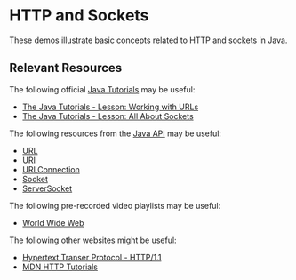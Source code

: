 HTTP and Sockets
=================================================

These demos illustrate basic concepts related to HTTP and sockets in Java.

## Relevant Resources ##

The following official [Java Tutorials](http://docs.oracle.com/javase/tutorial/index.html) may be useful:

- [The Java Tutorials - Lesson: Working with URLs](https://docs.oracle.com/javase/tutorial/networking/urls/index.html)
- [The Java Tutorials - Lesson: All About Sockets](https://docs.oracle.com/javase/tutorial/networking/sockets/index.html)

The following resources from the [Java API](http://docs.oracle.com/javase/10/docs/api/) may be useful:

- [URL](https://docs.oracle.com/javase/10/docs/api/java/net/URL.html)
- [URI](https://docs.oracle.com/javase/10/docs/api/java/net/URI.html)
- [URLConnection](https://docs.oracle.com/javase/10/docs/api/java/net/URLConnection.html)
- [Socket](https://docs.oracle.com/javase/10/docs/api/java/net/Socket.html)
- [ServerSocket](https://docs.oracle.com/javase/10/docs/api/java/net/ServerSocket.html)

The following pre-recorded video playlists may be useful:

- [World Wide Web](https://www.youtube.com/playlist?list=PLm6V-0HXZmF2VBZ1DNto-e6lG_zggopxz)

The following other websites might be useful:

- [Hypertext Transer Protocol - HTTP/1.1](https://tools.ietf.org/html/rfc2616)
- [MDN HTTP Tutorials](https://developer.mozilla.org/en-US/docs/Web/HTTP)
